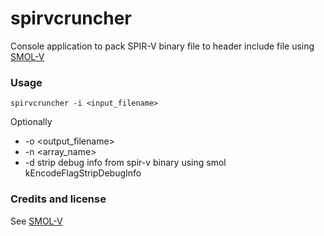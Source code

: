 # spirvcruncher

Console application to pack SPIR-V binary file to header include file using [SMOL-V](https://github.com/aras-p/smol-v)

### Usage

`spirvcruncher -i <input_filename>`

Optionally

* -o <output_filename>
* -n <array_name>
* -d strip debug info from spir-v binary using smol kEncodeFlagStripDebugInfo

### Credits and license

See [SMOL-V](https://github.com/aras-p/smol-v)
